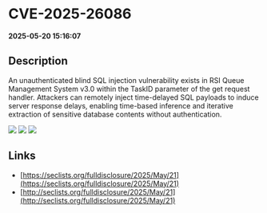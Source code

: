 # CVE-2025-26086

**2025-05-20 15:16:07**

## Description
An unauthenticated blind SQL injection vulnerability exists in RSI Queue Management System v3.0 within the TaskID parameter of the get request handler. Attackers can remotely inject time-delayed SQL payloads to induce server response delays, enabling time-based inference and iterative extraction of sensitive database contents without authentication.

![](https://img.shields.io/static/v1?label=Score&message=7.5&color=red)
![](https://img.shields.io/static/v1?label=Severity&message=HIGH&color=red)
![](https://img.shields.io/static/v1?label=CWE&message=SQL&color=green)

## Links
- [https://seclists.org/fulldisclosure/2025/May/21](https://seclists.org/fulldisclosure/2025/May/21)
- [http://seclists.org/fulldisclosure/2025/May/21](http://seclists.org/fulldisclosure/2025/May/21)
